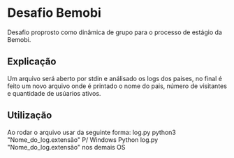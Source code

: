 # Desafio Bemobi

Desafio proprosto como dinâmica de grupo para o processo de estágio da Bemobi.


## Explicação

Um arquivo será aberto por stdin e análisado os logs dos paises, no final é feito um novo arquivo onde é printado o nome do pais, número de visitantes e quantidade de usúarios ativos.

## Utilização

Ao rodar o arquivo usar da seguinte forma:
log.py python3 "Nome_do_log.extensão"  P/ Windows
Python log.py "Nome_do_log.extensão"   nos demais OS
